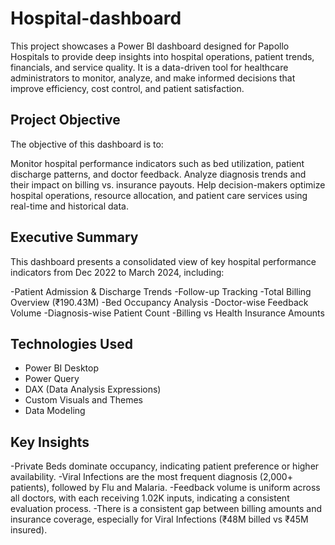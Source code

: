 # Hospital-dashboard
This project showcases a Power BI dashboard designed for Papollo Hospitals to provide deep insights into hospital operations, patient trends, financials, and service quality. It is a data-driven tool for healthcare administrators to monitor, analyze, and make informed decisions that improve efficiency, cost control, and patient satisfaction.

## Project Objective
The objective of this dashboard is to:

Monitor hospital performance indicators such as bed utilization, patient discharge patterns, and doctor feedback.
Analyze diagnosis trends and their impact on billing vs. insurance payouts.
Help decision-makers optimize hospital operations, resource allocation, and patient care services using real-time and historical data.

## Executive Summary
This dashboard presents a consolidated view of key hospital performance indicators from Dec 2022 to March 2024, including:

-Patient Admission & Discharge Trends
-Follow-up Tracking
-Total Billing Overview (₹190.43M)
-Bed Occupancy Analysis
-Doctor-wise Feedback Volume
-Diagnosis-wise Patient Count
-Billing vs Health Insurance Amounts

## Technologies Used

- Power BI Desktop  
- Power Query  
- DAX (Data Analysis Expressions)  
- Custom Visuals and Themes  
- Data Modeling

## Key Insights

-Private Beds dominate occupancy, indicating patient preference or higher availability.
-Viral Infections are the most frequent diagnosis (2,000+ patients), followed by Flu and Malaria.
-Feedback volume is uniform across all doctors, with each receiving 1.02K inputs, indicating a consistent evaluation process.
-There is a consistent gap between billing amounts and insurance coverage, especially for Viral Infections (₹48M billed vs ₹45M insured).








